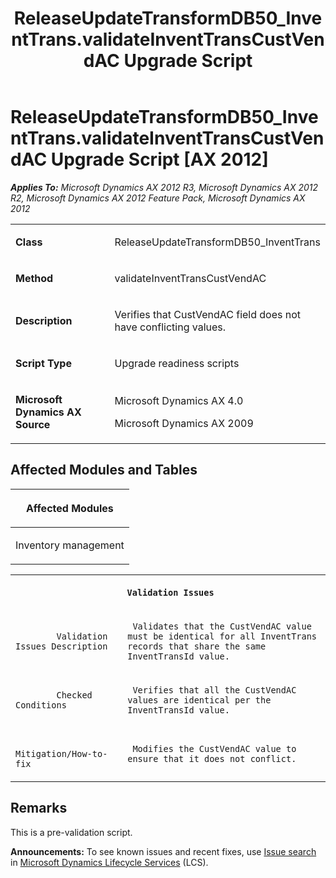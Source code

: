 ﻿---
title: ReleaseUpdateTransformDB50_InventTrans.validateInventTransCustVendAC Upgrade Script
TOCTitle: ReleaseUpdateTransformDB50_InventTrans.validateInventTransCustVendAC Upgrade Script
ms:assetid: 758a2740-b394-1682-6a17-cad21da06f41
ms:mtpsurl: https://msdn.microsoft.com/en-us/library/JJ719301(v=AX.60)
ms:contentKeyID: 49709093
ms.date: 05/18/2015
mtps_version: v=AX.60
---

# ReleaseUpdateTransformDB50\_InventTrans.validateInventTransCustVendAC Upgrade Script [AX 2012]


_**Applies To:** Microsoft Dynamics AX 2012 R3, Microsoft Dynamics AX 2012 R2, Microsoft Dynamics AX 2012 Feature Pack, Microsoft Dynamics AX 2012_

<table>
<colgroup>
<col style="width: 50%" />
<col style="width: 50%" />
</colgroup>
<tbody>
<tr class="odd">
<td><p><strong>Class</strong></p></td>
<td><p>ReleaseUpdateTransformDB50_InventTrans</p></td>
</tr>
<tr class="even">
<td><p><strong>Method</strong></p></td>
<td><p>validateInventTransCustVendAC</p></td>
</tr>
<tr class="odd">
<td><p><strong>Description</strong></p></td>
<td><p>Verifies that CustVendAC field does not have conflicting values.</p></td>
</tr>
<tr class="even">
<td><p><strong>Script Type</strong></p></td>
<td><p>Upgrade readiness scripts</p></td>
</tr>
<tr class="odd">
<td><p><strong>Microsoft Dynamics AX Source</strong></p></td>
<td><p>Microsoft Dynamics AX 4.0</p>
<p>Microsoft Dynamics AX 2009</p></td>
</tr>
</tbody>
</table>


## Affected Modules and Tables

<table>
<colgroup>
<col style="width: 100%" />
</colgroup>
<thead>
<tr class="header">
<th><p>Affected Modules</p></th>
</tr>
</thead>
<tbody>
<tr class="odd">
<td><p>Inventory management</p></td>
</tr>
</tbody>
</table>


<table xmlns="http://www.w3.org/1999/xhtml">
              <tr><th colspan="2">
		
   <p>
   
	 Validation Issues
  </p>
  </th></tr>
              <tr><td>
		
   <p>
   
	 
            Validation Issues Description
          
  </p>
  </td><td>
		
   <p>
   
	 Validates that the CustVendAC value must be identical for all InventTrans records that share the same InventTransId value.
  </p>
  </td></tr>
              <tr><td>
		
   <p>
   
	 
            Checked Conditions
          
  </p>
  </td><td>
		
   <p>
   
	 Verifies that all the CustVendAC values are identical per the InventTransId value.
  </p>
  </td></tr>
              <tr><td>
		
   <p>
   
	 
            Mitigation/How-to-fix
          
  </p>
  </td><td>
		
   <p>
   
	 Modifies the CustVendAC value to ensure that it does not conflict.
  </p>
  </td></tr>
            </table>


## Remarks

This is a pre-validation script.

  
**Announcements:** To see known issues and recent fixes, use [Issue search](http://go.microsoft.com/fwlink/?linkid=389258) in [Microsoft Dynamics Lifecycle Services](http://go.microsoft.com/fwlink/?linkid=306505) (LCS).

